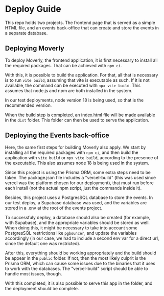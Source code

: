 # Deploy Guide

This repo holds two projects. The frontend page that is served as a simple HTML file, and an events back-office that can create and store the events in a separate database.

## Deploying Moverly

To deploy Moverly, the frontend application, it is first necessary to install all the required packages. That can be achieved with `npm ci`.

With this, it is possible to build the application. For that, all that is necessary is to run `vite build`, assuming that vite is executable as such. If it is not available, the command can be executed with `npx vite build`. This assumes that node.js and npm are both installed in the system.

In our test deployments, node version 18 is being used, so that is the recommended version.

When the build step is completed, an index.html file will be made available in the `dist` folder. This folder can then be used to serve the application.

## Deploying the Events back-office

Here, the same first steps for building Moverly also apply. We start by installing all the required packages with `npm ci`, and then build the application with `vite build` or `npx vite build`, according to the presence of the executable. This also assumes node 18 is being used in the system.

Since this project is using the Prisma ORM, some extra steps need to be taken. The package.json file includes a "vercel-build" (this was used since vercel was the platform chosen for our deployment), that must run before each install (not the actual npm script, just the commands inside it).

Besides, this project uses a PostgresSQL database to store the events. In our test deploy, a Supabase database was used, and the variables are stored in a .env at the root of the events project.

To successfuly deploy, a database should also be created (for example, with Supabase), and the appropriate variables should be stored as well. When doing this, it might be necessary to take into account some PostgresSQL restrictions like `pgbouncer`, and update the variables accordingly (in our case, we had to include a second env var for a direct url, since the default one was restricted).

After this, everything should be working appropriately and the build should be appear in the `public` folder. If not, then the most likely culprit is the Prisma ORM, which can cause some issues due to the binaries that it uses to work with the databases. The "vercel-build" script should be able to handle most issues, though.

With this completed, it is also possible to serve this app in the folder, and the deployment should be complete.

